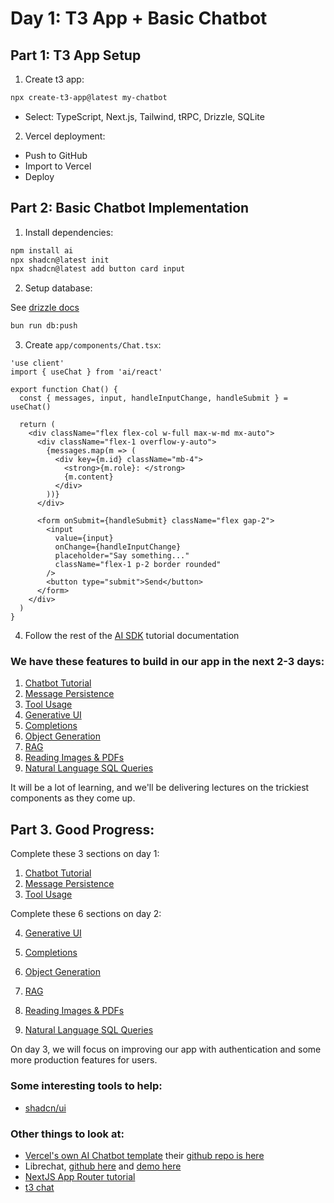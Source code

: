 # Day 1: T3 App + Basic Chatbot

## Part 1: T3 App Setup
1. Create t3 app:
```bash
npx create-t3-app@latest my-chatbot
```
- Select: TypeScript, Next.js, Tailwind, tRPC, Drizzle, SQLite

2. Vercel deployment:
- Push to GitHub
- Import to Vercel
- Deploy

## Part 2: Basic Chatbot Implementation

1. Install dependencies:
```bash
npm install ai
npx shadcn@latest init
npx shadcn@latest add button card input
```


2. Setup database:

See [drizzle docs](https://orm.drizzle.team/docs/overview)

```bash
bun run db:push
```

3. Create `app/components/Chat.tsx`:
```tsx
'use client'
import { useChat } from 'ai/react'
 
export function Chat() {
  const { messages, input, handleInputChange, handleSubmit } = useChat()
 
  return (
    <div className="flex flex-col w-full max-w-md mx-auto">
      <div className="flex-1 overflow-y-auto">
        {messages.map(m => (
          <div key={m.id} className="mb-4">
            <strong>{m.role}: </strong>
            {m.content}
          </div>
        ))}
      </div>
 
      <form onSubmit={handleSubmit} className="flex gap-2">
        <input
          value={input}
          onChange={handleInputChange}
          placeholder="Say something..."
          className="flex-1 p-2 border rounded"
        />
        <button type="submit">Send</button>
      </form>
    </div>
  )
}
```

4. Follow the rest of the [AI SDK](https://ai-sdk.dev/docs/ai-sdk-ui/chatbot) tutorial documentation

### We have these features to build in our app in the next 2-3 days:
1. [Chatbot Tutorial](https://ai-sdk.dev/docs/ai-sdk-ui/chatbot)
2. [Message Persistence](https://ai-sdk.dev/docs/ai-sdk-ui/chatbot-message-persistence)
3. [Tool Usage](https://ai-sdk.dev/docs/ai-sdk-ui/chatbot-tool-usage)
4. [Generative UI](https://ai-sdk.dev/docs/ai-sdk-ui/generative-user-interfaces)
5. [Completions](https://ai-sdk.dev/docs/ai-sdk-ui/completion)
6. [Object Generation](https://ai-sdk.dev/docs/ai-sdk-ui/object-generation)
7. [RAG](https://ai-sdk.dev/docs/guides/rag-chatbot)
8. [Reading Images & PDFs](https://ai-sdk.dev/docs/guides/multi-modal-chatbot)
9. [Natural Language SQL Queries](https://ai-sdk.dev/docs/guides/natural-language-postgres)

It will be a lot of learning, and we'll be delivering lectures on the trickiest components as they come up.

## Part 3. Good Progress:
Complete these 3 sections on day 1:
1. [Chatbot Tutorial](https://ai-sdk.dev/docs/ai-sdk-ui/chatbot)
2. [Message Persistence](https://ai-sdk.dev/docs/ai-sdk-ui/chatbot-message-persistence)
3. [Tool Usage](https://ai-sdk.dev/docs/ai-sdk-ui/chatbot-tool-usage)

Complete these 6 sections on day 2:

4. [Generative UI](https://ai-sdk.dev/docs/ai-sdk-ui/generative-user-interfaces)

5. [Completions](https://ai-sdk.dev/docs/ai-sdk-ui/completion)

6. [Object Generation](https://ai-sdk.dev/docs/ai-sdk-ui/object-generation)

7. [RAG](https://ai-sdk.dev/docs/guides/rag-chatbot)

8. [Reading Images & PDFs](https://ai-sdk.dev/docs/guides/multi-modal-chatbot)

9. [Natural Language SQL Queries](https://ai-sdk.dev/docs/guides/natural-language-postgres)

On day 3, we will focus on improving our app with authentication and some more production features for users.


### Some interesting tools to help:
- [shadcn/ui](https://ui.shadcn.com/)


### Other things to look at:
- [Vercel's own AI Chatbot template](https://vercel.com/templates/ai/nextjs-ai-chatbot) their [github repo is here](https://github.com/vercel/ai-chatbot)
- Librechat, [github here](https://github.com/danny-avila/LibreChat) and [demo here](https://librechat-librechat.hf.space/c/new)
- [NextJS App Router tutorial](https://nextjs.org/learn) 
- [t3 chat](https://t3.chat/)
